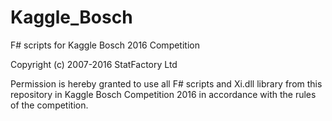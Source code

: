 # Kaggle_Bosch
F# scripts for Kaggle Bosch 2016 Competition

Copyright (c) 2007-2016 StatFactory Ltd

Permission is hereby granted to use all F# scripts and Xi.dll library from this repository in Kaggle Bosch Competition 2016 in accordance with the rules of the competition.

